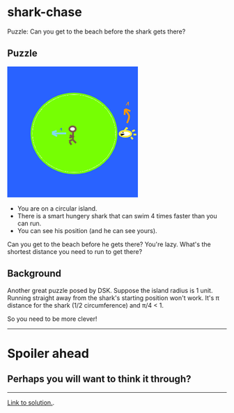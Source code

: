 # shark-chase
Puzzle: Can you get to the beach before the shark gets there? 

## Puzzle

![picture](picture.png)

* You are on a circular island.
* There is a smart hungery shark that can swim 4 times faster than you can run. 
* You can see his position (and he can see yours).

Can you get to the beach before he gets there?
You're lazy. What's the shortest distance you need to run to get there?

## Background

Another great puzzle posed by DSK.
Suppose the island radius is 1 unit. Running straight away from the shark's starting position won't work. It's &pi; distance for the shark (1/2 circumference) and &pi;/4 < 1.

So you need to be more clever!

------
# Spoiler ahead
## Perhaps you will want to think it through?
------------

[Link to solution.](README2.md).

